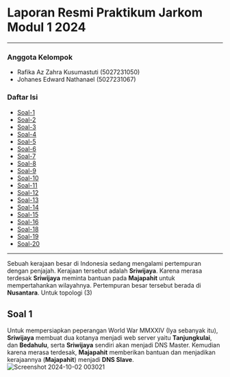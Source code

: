# Laporan Resmi Praktikum Jarkom Modul 1 2024

---
### Anggota Kelompok
- Rafika Az Zahra Kusumastuti  (5027231050)
- Johanes Edward Nathanael     (5027231067)

### Daftar Isi
- [Soal-1](#soal-1)
- [Soal-2](#soal-2)
- [Soal-3](#soal-3)
- [Soal-4](#soal-4)
- [Soal-5](#soal-5)
- [Soal-6](#soal-6)
- [Soal-7](#soal-7)
- [Soal-8](#soal-8)
- [Soal-9](#soal-9)
- [Soal-10](#soal-10)
- [Soal-11](#soal-11)
- [Soal-12](#soal-12)
- [Soal-13](#soal-13)
- [Soal-14](#soal-14)
- [Soal-15](#soal-15)
- [Soal-16](#soal-17)
- [Soal-18](#soal-18)
- [Soal-19](#soal-19)
- [Soal-20](#soal-20)

-----
Sebuah kerajaan besar di Indonesia sedang mengalami pertempuran dengan penjajah. Kerajaan tersebut adalah **Sriwijaya**. Karena merasa terdesak **Sriwijaya** meminta bantuan pada **Majapahit** untuk mempertahankan wilayahnya. Pertempuran besar tersebut berada di **Nusantara**. Untuk topologi (3)
## Soal 1
Untuk mempersiapkan peperangan World War MMXXIV (Iya sebanyak itu), **Sriwijaya** membuat dua kotanya menjadi web server yaitu **Tanjungkulai**, dan **Bedahulu**, serta **Sriwijaya** sendiri akan menjadi DNS Master. Kemudian karena merasa terdesak, **Majapahit** memberikan bantuan dan menjadikan kerajaannya (**Majapahit**) menjadi **DNS Slave**.
![Screenshot 2024-10-02 003021](https://github.com/user-attachments/assets/97f1801f-dcd0-45be-ad3d-e8b4991522e0)
